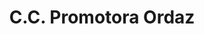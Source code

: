 ---
title: "C.C. Promotora Ordaz"
url: /ciudad-guayana-puerto-ordaz/c-c-promotora-ordaz/
shop: Einkaufszentrum
---